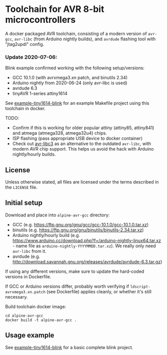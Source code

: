 # Toolchain for AVR 8-bit microcontrollers
A docker packaged AVR toolchain, consisting of a modern version of `avr-gcc`,
`avr-libc` (from Arduino nightly builds), and `avrdude` flashing tool with "jtag2updi" config.

### Update 2020-07-06:
Blink example confirmed working with the following setup/versions:
- GCC 10.1.0 (with avrxmega3.xn patch, and binutils 2.34)
- Arduino nightly from 2020-06-24 (only avr-libc is used)
- avrdude 6.3
- tinyAVR 1-series attiny1614

See [example-tiny1614-blink](https://github.com/vladbelous/toolchain-avr/tree/master/example-tiny1614-blink) for an example Makefile project using this toolchain in docker.

TODO:
- Confirm if this is working for older popular attiny (attiny85, attiny841) and atmega (atmega328, atmega32u4) chips.
- ISP flashing (pass appropriate USB device to docker container)
- Check out [avr-libc3](https://github.com/stevenj/avr-libc3) as an alternative to the outdated `avr-libc`, with modern AVR chip support. This helps us avoid the hack with Arduino nightly/hourly builds.

## License
Unless otherwise stated, all files are licensed under the terms described in the `LICENSE` file.

## Initial setup
Download and place into `alpine-avr-gcc` directory:
- GCC (e.g. https://ftp.gnu.org/gnu/gcc/gcc-10.1.0/gcc-10.1.0.tar.xz)
- binutils (e.g. https://ftp.gnu.org/gnu/binutils/binutils-2.34.tar.xz)
- Arduino nightly/hourly build (e.g. https://www.arduino.cc/download.php?f=/arduino-nightly-linux64.tar.xz - name file as `arduino-nightly-YYYYMMDD.tar.xz`). We really only need `avr-libc` from it.
- avrdude (e.g. http://download.savannah.gnu.org/releases/avrdude/avrdude-6.3.tar.gz)

If using any different versions, make sure to update the hard-coded versions in Dockerfile.

If GCC or Arduino versions differ, probably worth verifying if `ldscript-avrxmega3.xn.patch` (see Dockerfile) applies cleanly, or whether it's still necessary.

Build toolchain docker image:
```
cd alpine-avr-gcc
docker build -t alpine-avr-gcc .
```

## Usage example
See [example-tiny1614-blink](https://github.com/vladbelous/toolchain-avr/tree/master/example-tiny1614-blink) for a basic complete blink project.
